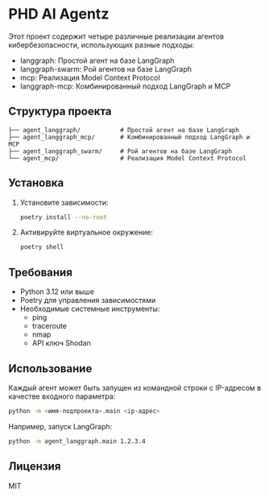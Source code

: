 # PHD AI Agentz

Этот проект содержит четыре различные реализации агентов кибербезопасности, использующих разные подходы:
- langgraph: Простой агент на базе LangGraph
- langgraph-swarm: Рой агентов на базе LangGraph
- mcp: Реализация Model Context Protocol
- langgraph-mcp: Комбинированный подход LangGraph и MCP

## Структура проекта

```
├── agent_langgraph/           # Простой агент на базе LangGraph
├── agent_langgraph_mcp/       # Комбинированный подход LangGraph и MCP
├── agent_langgraph_swarm/     # Рой агентов на базе LangGraph
└── agent_mcp/                 # Реализация Model Context Protocol
```

## Установка

1. Установите зависимости:
   ```bash
   poetry install --no-root
   ```

2. Активируйте виртуальное окружение:
   ```bash
   poetry shell
   ```

## Требования

- Python 3.12 или выше
- Poetry для управления зависимостями
- Необходимые системные инструменты:
  - ping
  - traceroute
  - nmap
  - API ключ Shodan

## Использование

Каждый агент может быть запущен из командной строки с IP-адресом в качестве входного параметра:

```bash
python -m <имя-подпроекта>.main <ip-адрес>
```

Например, запуск LangGraph:

```bash
python -m agent_langgraph.main 1.2.3.4
```

## Лицензия

MIT
